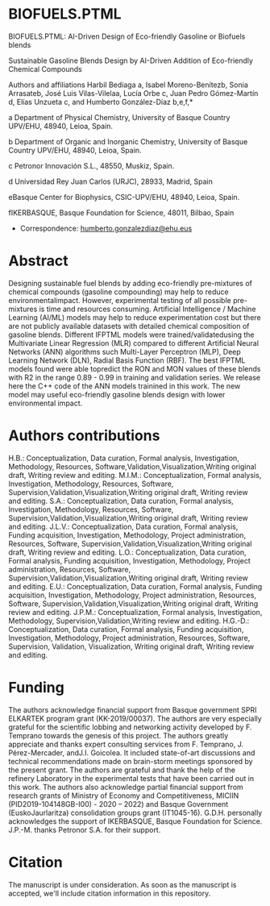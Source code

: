 # BIOFUELS.PTML
BIOFUELS.PTML: AI-Driven Design of Eco-friendly Gasoline or Biofuels blends

Sustainable Gasoline Blends Design by AI-Driven Addition of Eco-friendly Chemical Compounds

Authors and affiliations
Harbil Bediaga a, Isabel Moreno-Benítezb, Sonia Arrasateb, José Luis Vilas-Vilelaa, Lucía Orbe c, Juan Pedro Gómez-Martín d, 
Elías Unzueta c, and Humberto González-Díaz b,e,f,*

a Department of Physical Chemistry, University of Basque Country UPV/EHU, 48940, Leioa, Spain.

b Department of Organic and Inorganic Chemistry, University of Basque Country UPV/EHU, 48940, Leioa, Spain.

c Petronor Innovación S.L., 48550, Muskiz, Spain.

d Universidad Rey Juan Carlos (URJC), 28933, Madrid, Spain

eBasque Center for Biophysics, CSIC-UPV/EHU, 48940, Leioa, Spain.

fIKERBASQUE, Basque Foundation for Science, 48011, Bilbao, Spain

* Correspondence: humberto.gonzalezdiaz@ehu.eus

# Abstract
Designing sustainable fuel blends by adding eco-friendly pre-mixtures of chemical compounds (gasoline compounding) may help to reduce environmentalimpact. However, experimental testing of all possible pre-mixtures is time and resources consuming. Artificial Intelligence / Machine Learning (AI/ML) models may help to reduce experimentation cost but there are not publicly available datasets with detailed chemical composition of gasoline blends. Different IFPTML models were trained/validatedusing the Multivariate Linear Regression (MLR) compared to different Artificial Neural Networks (ANN) algorithms such Multi-Layer Perceptron (MLP), Deep Learning Network (DLN), Radial Basis Function (RBF).  The best IFPTML models found were able topredict the RON and MON values of these blends with R2 in the range 0.89 - 0.99 in training and validation series. We release here the C++ code of the ANN models trainined in this work. The new model may useful eco-friendly gasoline blends design with lower environmental impact.

# Authors contributions
H.B.: Conceptualization, Data curation, Formal analysis, Investigation, Methodology, Resources, 
Software,Validation,Visualization,Writing original draft, Writing review and editing.
M.I.M.: Conceptualization, Formal analysis, Investigation, Methodology, Resources, Software, 
Supervision,Validation,Visualization,Writing original draft, Writing review and editing.
S.A.: Conceptualization, Data curation, Formal analysis, Investigation, Methodology, Resources, 
Software, Supervision,Validation,Visualization,Writing original draft, Writing review and editing.
J.L.V.: Conceptualization, Data curation, Formal analysis, Funding acquisition, Investigation, Methodology, 
Project administration, Resources, Software, Supervision,Validation,Visualization,Writing original draft, Writing review and editing.
L.O.: Conceptualization, Data curation, Formal analysis, Funding acquisition, Investigation, Methodology, Project administration, 
Resources, Software, Supervision,Validation,Visualization,Writing original draft, Writing review and editing.
E.U.: Conceptualization, Data curation, Formal analysis, Funding acquisition, Investigation, Methodology, Project administration, 
Resources, Software, Supervision,Validation,Visualization,Writing original draft, Writing review and editing.
J.P.M.: Conceptualization, Formal analysis, Investigation, Methodology, Supervision,Validation,Writing review and editing.
H.G.-D.: Conceptualization, Data curation, Formal analysis, Funding acquisition, Investigation, Methodology, Project administration, 
Resources, Software, Supervision, Validation, Visualization, Writing original draft, Writing review and editing.

# Funding
The authors acknowledge financial support from Basque government SPRI ELKARTEK program grant (KK-2019/00037). The authors are very especially grateful for the scientific lobbing and networking activity developed by F. Temprano towards the genesis of this project. The authors greatly appreciate and thanks expert consulting services from F. Temprano, J. Pérez-Mercader, andJ.I. Goicolea. It included state-of-art discussions and technical recommendations made on brain-storm meetings sponsored by the present grant. The authors are grateful and thank the help of the refinery Laboratory in the experimental tests that have been carried out in this work. The authors also acknowledge partial financial support from research grants of Ministry of Economy and Competitiveness, MICIIN (PID2019-104148GB-I00) - 2020 – 2022) and Basque Government (EuskoJaurlaritza) consolidation groups grant (IT1045-16). G.D.H. personally acknowledges the support of IKERBASQUE, Basque Foundation for Science. J.P.-M. thanks Petronor S.A. for their support. 

# Citation
The manuscript is under consideration. As soon as the manuscript is accepted, we'll include citation information in this repository.
